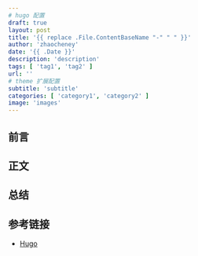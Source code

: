 ```yaml
---
# hugo 配置
draft: true
layout: post
title: '{{ replace .File.ContentBaseName "-" " " }}'
author: 'zhaocheney'
date: '{{ .Date }}'
description: 'description'
tags: [ 'tag1', 'tag2' ]
url: ''
# theme 扩展配置
subtitle: 'subtitle'
categories: [ 'category1', 'category2' ]
image: 'images'
---
```


## 前言

## 正文

## 总结

## 参考链接

- [Hugo](https://gohugo.io)